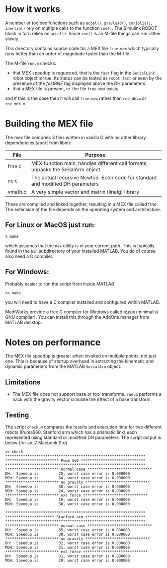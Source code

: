 # How it works

A number of toolbox functions such as `accel()`, `gravload()`, `coriolis()`, `inertia()`
rely on multiple calls to the function `rne()`.  The Simulink ROBOT block in turn
relies on `accel()`.  Since `rne()` is an M-file things can run rather slowly.

This directory contains source code for a MEX file `frne.mex` which typically runs better than an order of magnitude faster than the M-file.

The M-file `rne.m` checks:

- that MEX speedup is requested, that is the `fast` flag in the `SerialLink` robot object is true. Its status can be tested as `robot.fast` or seen by the presence of the _fastRNE_ tag displayed above the DH parameters.
- that a MEX file is present, ie. the file `frne.mex` exists

and if this is the case then it will call `frne.mex` rather than `rne_dh.m` or `rne_mdh.m`.

# Building the MEX file

The mex file compries 3 files written in vanilla C with no other library 
dependencies (apart from libm):


| File    | Purpose             |
|---------|---------------------|
| frne.c  | MEX function main, handles different call formats, unpacks the SerialArm object |
| ne.c    | The actual recursive Newton-Euler code for standard and modified DH parameters |
| vmath.c | A very simple vector and matrix (linalg) library |

These are compiled and linked together, resulting in a MEX file called
frne.  The extension of the file depends on the operating system and architecture.

## For Linux or MacOS just run:
```
% make
```

which assumes that the `mex` utility is in your current path.  This is typically
found in the `bin` subdirectory of your installed MATLAB.  You do of course also
need a C compiler.

## For Windows:

Probably easier to run the script from inside MATLAB
```
>> make
```
you will need to have a C compiler installed and configured within MATLAB.

MathWorks provide a free C compiler for Windows called [`MinGW`](http://www.mingw.org) (minimalist GNU compiler).  You can install this through the AddOns manager from MATLAB desktop.


# Notes on performance

The MEX file speedup is greater when invoked on multiple points, not just one.  This
is because of startup overhead in extracting the kinematic and dynamic parameters 
from the MATLAB `SerialArm` object.

## Limitations

- The MEX file does not support base or tool transforms.  `rne.m` performs a hack with the gravity vector simulate the effect of a base transform.

## Testing

The script `check.m` compares the results and execution time for two different robots (Puma560, Stanford arm which has a prismatic link) each represented using standard or modified DH parameters.  The script output is below (for an i7 Macbook Pro)

```
>> check
***************************************************************
************************ Puma 560 *****************************
***************************************************************
************************ normal case *****************************
DH:  Speedup is         25, worst case error is 0.000000
MDH: Speedup is         34, worst case error is 0.000000
************************ no gravity *****************************
DH:  Speedup is         30, worst case error is 0.000000
MDH: Speedup is         24, worst case error is 0.000000
************************ ext force *****************************
DH:  Speedup is         16, worst case error is 0.000000
MDH: Speedup is         30, worst case error is 0.000000

***************************************************************
********************** Stanford arm ***************************
***************************************************************
************************ normal case *****************************
DH:  Speedup is         35, worst case error is 0.000000
MDH: Speedup is         30, worst case error is 0.000000
************************ no gravity *****************************
DH:  Speedup is         32, worst case error is 0.000000
MDH: Speedup is         31, worst case error is 0.000000
************************ ext force *****************************
DH:  Speedup is         31, worst case error is 0.000000
MDH: Speedup is         29, worst case error is 0.000000
```


